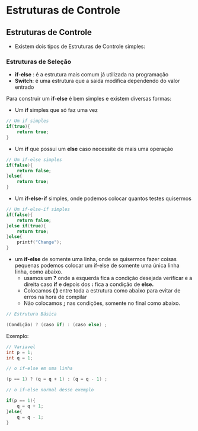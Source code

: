 # Estruturas de Controle

## Estruturas de Controle

* Existem dois tipos de Estruturas de Controle simples:

### Estruturas de Seleção

* **if-else** : é a estrutura mais comum já utilizada na programação
* **Switch**: é uma estrutura que a saida modifica dependendo do valor entrado

Para construir um **if-else** é bem simples e existem diversas formas:

* Um **if** simples que só faz uma vez

```c
// Um if simples 
if(true){
    return true;
}
```

* Um **if** que possui um **else** caso necessite de mais uma operação

```c
// Um if-else simples
if(false){
    return false;
}else{
    return true;
}
```

* Um **if-else-if** simples, onde podemos colocar quantos testes quisermos

```c
// Um if-else-if simples
if(false){
    return false;
}else if(true){
    return true;
}else{
    printf("Change");
}
```

* um **if-else** de somente uma linha, onde se quisermos fazer coisas pequenas podemos colocar um if-else de somente uma única linha linha, como abaixo.
  * usamos um **?**  onde a esquerda fica a condição desejada verificar e a direita caso **if** e depois dos **:** fica a condição de **else.**
  * Colocamos **\( \)**  entre toda a estrutura como abaixo para evitar de erros na hora de compilar
  * Não colocamos **;** nas condições, somente no final como abaixo.

```c
// Estrutura Básica 

(Condição) ? (caso if) : (caso else) ; 
```

Exemplo:

```c
// Variavel
int p = 1;
int q = 1;

// o if-else em uma linha

(p == 1) ? (q = q + 1) : (q = q - 1) ;

// o if-else normal desse exemplo

if(p == 1){
    q = q + 1;
}else{
    q = q - 1;
}
```

